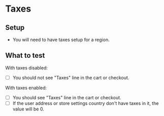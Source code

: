 # Taxes

## Setup

- You will need to have taxes setup for a region.

## What to test

With taxes disabled:

- [ ] You should not see "Taxes" line in the cart or checkout.

With taxes enabled:

- [ ] You should see "Taxes" line in the cart or checkout.
- [ ] If the user address or store settings country don't have taxes in it, the value will be 0.